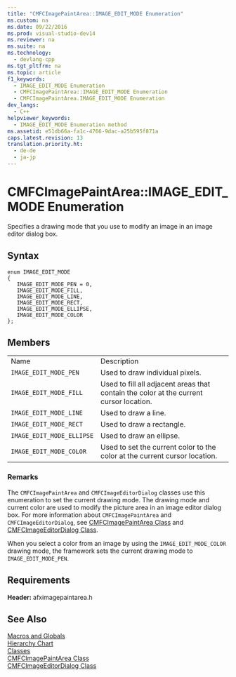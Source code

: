 ```yaml
---
title: "CMFCImagePaintArea::IMAGE_EDIT_MODE Enumeration"
ms.custom: na
ms.date: 09/22/2016
ms.prod: visual-studio-dev14
ms.reviewer: na
ms.suite: na
ms.technology: 
  - devlang-cpp
ms.tgt_pltfrm: na
ms.topic: article
f1_keywords: 
  - IMAGE_EDIT_MODE Enumeration
  - CMFCImagePaintArea::IMAGE_EDIT_MODE Enumeration
  - CMFCImagePaintArea.IMAGE_EDIT_MODE Enumeration
dev_langs: 
  - C++
helpviewer_keywords: 
  - IMAGE_EDIT_MODE Enumeration method
ms.assetid: e51db66a-fa1c-4766-9dac-a25b595f871a
caps.latest.revision: 13
translation.priority.ht: 
  - de-de
  - ja-jp
---
```

# CMFCImagePaintArea::IMAGE_EDIT_MODE Enumeration
Specifies a drawing mode that you use to modify an image in an image editor dialog box.  
  
## Syntax  
  
```  
enum IMAGE_EDIT_MODE  
{  
   IMAGE_EDIT_MODE_PEN = 0,  
   IMAGE_EDIT_MODE_FILL,  
   IMAGE_EDIT_MODE_LINE,  
   IMAGE_EDIT_MODE_RECT,  
   IMAGE_EDIT_MODE_ELLIPSE,  
   IMAGE_EDIT_MODE_COLOR  
};  
```  
  
## Members  
  
|||  
|-|-|  
|Name|Description|  
|`IMAGE_EDIT_MODE_PEN`|Used to draw individual pixels.|  
|`IMAGE_EDIT_MODE_FILL`|Used to fill all adjacent areas that contain the color at the current cursor location.|  
|`IMAGE_EDIT_MODE_LINE`|Used to draw a line.|  
|`IMAGE_EDIT_MODE_RECT`|Used to draw a rectangle.|  
|`IMAGE_EDIT_MODE_ELLIPSE`|Used to draw an ellipse.|  
|`IMAGE_EDIT_MODE_COLOR`|Used to set the current color to the color at the current cursor location.|  
  
### Remarks  
 The `CMFCImagePaintArea` and `CMFCImageEditorDialog` classes use this enumeration to set the current drawing mode. The drawing mode and current color are used to modify the picture area in an image editor dialog box. For more information about `CMFCImagePaintArea` and `CMFCImageEditorDialog`, see [CMFCImagePaintArea Class](../vs140/cmfcimagepaintarea-class.md) and [CMFCImageEditorDialog Class](../vs140/cmfcimageeditordialog-class.md).  
  
 When you select a color from an image by using the `IMAGE_EDIT_MODE_COLOR` drawing mode, the framework sets the current drawing mode to `IMAGE_EDIT_MODE_PEN`.  
  
## Requirements  
 **Header:** afximagepaintarea.h  
  
## See Also  
 [Macros and Globals](../vs140/mfc-macros-and-globals.md)   
 [Hierarchy Chart](../vs140/hierarchy-chart.md)   
 [Classes](../vs140/mfc-classes.md)   
 [CMFCImagePaintArea Class](../vs140/cmfcimagepaintarea-class.md)   
 [CMFCImageEditorDialog Class](../vs140/cmfcimageeditordialog-class.md)